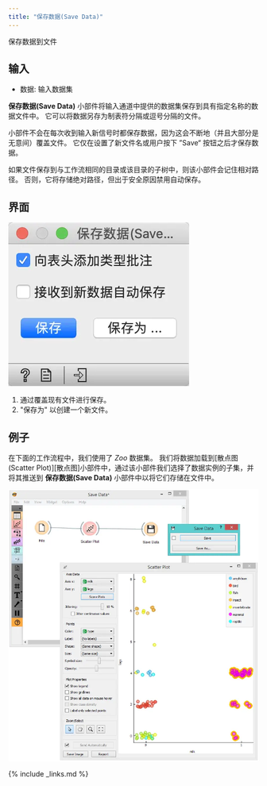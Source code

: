 ```yaml
---
title: "保存数据(Save Data)"
---
```


保存数据到文件

## 输入

- 数据: 输入数据集

**保存数据(Save Data)** 小部件将输入通道中提供的数据集保存到具有指定名称的数据文件中。 它可以将数据另存为制表符分隔或逗号分隔的文件。

小部件不会在每次收到输入新信号时都保存数据，因为这会不断地（并且大部分是无意间）覆盖文件。 它仅在设置了新文件名或用户按下 ”Save“ 按钮之后才保存数据。

如果文件保存到与工作流相同的目录或该目录的子树中，则该小部件会记住相对路径。 否则，它将存储绝对路径，但出于安全原因禁用自动保存。

## 界面

![](/assets/images/data/Save-stamped.png.webp)

1. 通过覆盖现有文件进行保存。
2. "保存为" 以创建一个新文件。

## 例子

在下面的工作流程中，我们使用了 *Zoo* 数据集。 我们将数据加载到[散点图(Scatter Plot)][散点图]小部件中，通过该小部件我们选择了数据实例的子集，并将其推送到 **保存数据(Save Data)** 小部件中以将它们存储在文件中。

![](/assets/images/data/Save-Workflow.png.webp)

{% include _links.md %}

